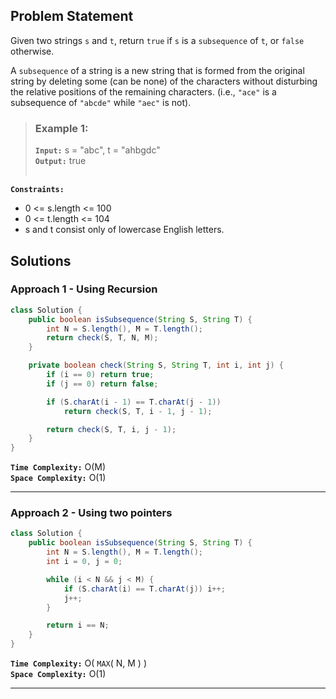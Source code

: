 ## Problem Statement
Given two strings `s` and `t`, return `true` if `s` is a `subsequence` of `t`, or `false` otherwise.

A `subsequence` of a string is a new string that is formed from the original string by deleting some (can be none) of the characters without disturbing the relative positions of the remaining characters. (i.e., `"ace"` is a subsequence of `"abcde"` while `"aec"` is not). 

> ### Example 1:
> **`Input:`** s = "abc", t = "ahbgdc" <br>
> **`Output:`** true <br><br>

**`Constraints:`**
- 0 <= s.length <= 100
- 0 <= t.length <= 104
- s and t consist only of lowercase English letters.

## Solutions

### Approach 1 - Using Recursion

```java
class Solution {
    public boolean isSubsequence(String S, String T) {
        int N = S.length(), M = T.length();
        return check(S, T, N, M);
    }

    private boolean check(String S, String T, int i, int j) {
        if (i == 0) return true;
        if (j == 0) return false;

        if (S.charAt(i - 1) == T.charAt(j - 1))
            return check(S, T, i - 1, j - 1);

        return check(S, T, i, j - 1);
    }
}
```

**`Time Complexity:`** O(M) <br>
**`Space Complexity:`** O(1)

---

### Approach 2 - Using two pointers

```java
class Solution {
    public boolean isSubsequence(String S, String T) {
        int N = S.length(), M = T.length();
        int i = 0, j = 0;

        while (i < N && j < M) {
            if (S.charAt(i) == T.charAt(j)) i++;
            j++;
        }

        return i == N;
    }
}
```

**`Time Complexity:`** O( `MAX`( N, M ) ) <br>
**`Space Complexity:`** O(1)

---